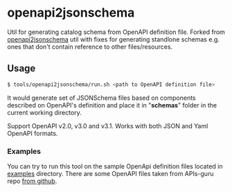 # openapi2jsonschema

Util for generating catalog schema from OpenAPI definition file. Forked from [openapi2jsonschema](https://github.com/instrumenta/openapi2jsonschema) util with fixes for generating standlone schemas e.g. ones that don't contain reference to other files/resources.

## Usage

```bash
$ tools/openapi2jsonschema/run.sh <path to OpenAPI definition file>
```

It would generate set of JSONSchema files based on components described on OpenAPI's definition and place it in "**schemas**" folder in the current working directory.

Support OpenAPI v2.0, v3.0 and v3.1. Works with both JSON and Yaml OpenAPI formats.

### Examples

You can try to run this tool on the sample OpenApi definition files located in [examples](./examples) directory. There are some OpenAPI files taken from APIs-guru repo [from github](https://github.com/APIs-guru).
